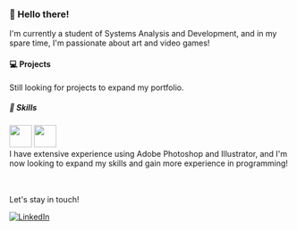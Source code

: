 


  <h3>👋 Hello there!</h3>
  I'm currently a student of Systems Analysis and Development, and in my spare time, I'm passionate about art and video games!

  <h4>💻 Projects</h4>
  Still looking for projects to expand my portfolio.

  <h5>🚀 Skills</h5>
  <div>
  <img width="40px" height="40px" src="https://cdn.jsdelivr.net/gh/devicons/devicon/icons/photoshop/photoshop-line.svg" />
  <img width="40px" height="40px" src="https://cdn.jsdelivr.net/gh/devicons/devicon/icons/illustrator/illustrator-line.svg" />
  </div>
  I have extensive experience using Adobe Photoshop and Illustrator, and I'm now looking to expand my skills and gain more experience in programming!
  
  <br></br>
  Let's stay in touch!
  <div>
  <a href="https://www.linkedin.com/in/mateuswerneck/" target="_blank">
  <img src="https://img.shields.io/badge/-LinkedIn-%230077B5?style=for-the-badge&logo=linkedin&logoColor=white" alt="LinkedIn">
  </a>
  </div>
  
<!---
Mwrnk/Mwrnk is a ✨ special ✨ repository because its `README.md` (this file) appears on your GitHub profile.
You can click the Preview link to take a look at your changes.
--->
